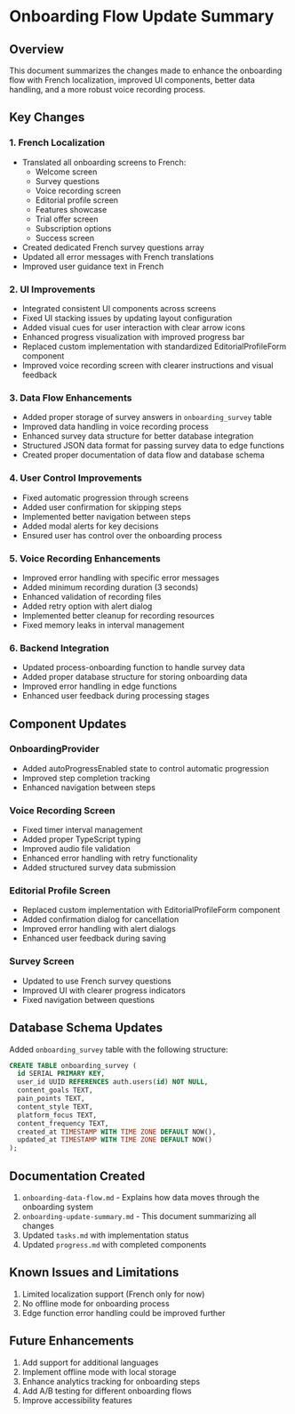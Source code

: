 # Onboarding Flow Update Summary

## Overview

This document summarizes the changes made to enhance the onboarding flow with French localization, improved UI components, better data handling, and a more robust voice recording process.

## Key Changes

### 1. French Localization

- Translated all onboarding screens to French:
  - Welcome screen
  - Survey questions
  - Voice recording screen
  - Editorial profile screen
  - Features showcase
  - Trial offer screen
  - Subscription options
  - Success screen
- Created dedicated French survey questions array
- Updated all error messages with French translations
- Improved user guidance text in French

### 2. UI Improvements

- Integrated consistent UI components across screens
- Fixed UI stacking issues by updating layout configuration
- Added visual cues for user interaction with clear arrow icons
- Enhanced progress visualization with improved progress bar
- Replaced custom implementation with standardized EditorialProfileForm component
- Improved voice recording screen with clearer instructions and visual feedback

### 3. Data Flow Enhancements

- Added proper storage of survey answers in `onboarding_survey` table
- Improved data handling in voice recording process
- Enhanced survey data structure for better database integration
- Structured JSON data format for passing survey data to edge functions
- Created proper documentation of data flow and database schema

### 4. User Control Improvements

- Fixed automatic progression through screens
- Added user confirmation for skipping steps
- Implemented better navigation between steps
- Added modal alerts for key decisions
- Ensured user has control over the onboarding process

### 5. Voice Recording Enhancements

- Improved error handling with specific error messages
- Added minimum recording duration (3 seconds)
- Enhanced validation of recording files
- Added retry option with alert dialog
- Implemented better cleanup for recording resources
- Fixed memory leaks in interval management

### 6. Backend Integration

- Updated process-onboarding function to handle survey data
- Added proper database structure for storing onboarding data
- Improved error handling in edge functions
- Enhanced user feedback during processing stages

## Component Updates

### OnboardingProvider

- Added autoProgressEnabled state to control automatic progression
- Improved step completion tracking
- Enhanced navigation between steps

### Voice Recording Screen

- Fixed timer interval management
- Added proper TypeScript typing
- Improved audio file validation
- Enhanced error handling with retry functionality
- Added structured survey data submission

### Editorial Profile Screen

- Replaced custom implementation with EditorialProfileForm component
- Added confirmation dialog for cancellation
- Improved error handling with alert dialogs
- Enhanced user feedback during saving

### Survey Screen

- Updated to use French survey questions
- Improved UI with clearer progress indicators
- Fixed navigation between questions

## Database Schema Updates

Added `onboarding_survey` table with the following structure:

```sql
CREATE TABLE onboarding_survey (
  id SERIAL PRIMARY KEY,
  user_id UUID REFERENCES auth.users(id) NOT NULL,
  content_goals TEXT,
  pain_points TEXT,
  content_style TEXT,
  platform_focus TEXT,
  content_frequency TEXT,
  created_at TIMESTAMP WITH TIME ZONE DEFAULT NOW(),
  updated_at TIMESTAMP WITH TIME ZONE DEFAULT NOW()
);
```

## Documentation Created

1. `onboarding-data-flow.md` - Explains how data moves through the onboarding system
2. `onboarding-update-summary.md` - This document summarizing all changes
3. Updated `tasks.md` with implementation status
4. Updated `progress.md` with completed components

## Known Issues and Limitations

1. Limited localization support (French only for now)
2. No offline mode for onboarding process
3. Edge function error handling could be improved further

## Future Enhancements

1. Add support for additional languages
2. Implement offline mode with local storage
3. Enhance analytics tracking for onboarding steps
4. Add A/B testing for different onboarding flows
5. Improve accessibility features
